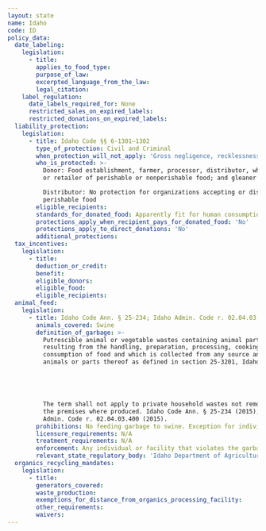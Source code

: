 ```yaml
---
layout: state
name: Idaho
code: ID
policy_data:
  date_labeling:
    legislation:
      - title:
        applies_to_food_type:
        purpose_of_law:
        excerpted_language_from_the_law:
        legal_citation:
    label_regulation:
      date_labels_required_for: None
      restricted_sales_on_expired_labels:
      restricted_donations_on_expired_labels:
  liability_protection:
    legislation:
      - title: Idaho Code §§ 6-1301—1302
        type_of_protection: Civil and Criminal
        when_protection_will_not_apply: 'Gross negligence, recklessness, or intentional misconduct'
        who_is_protected: >-
          Donor: Food establishment, farmer, processor, distributor, wholesaler,
          or retailer of perishable or nonperishable food; and gleaner <br>

          Distributor: No protection for organizations accepting or distributing
          perishable food
        eligible_recipients:
        standards_for_donated_food: Apparently fit for human consumption
        protections_apply_when_recipient_pays_for_donated_food: 'No'
        protections_apply_to_direct_donations: 'No'
        additional_protections:
  tax_incentives:
    legislation:
      - title:
        deduction_or_credit:
        benefit:
        eligible_donors:
        eligible_food:
        eligible_recipients:
  animal_feed:
    legislation:
      - title: Idaho Code Ann. § 25-234; Idaho Admin. Code r. 02.04.03.400
        animals_covered: Swine
        definition_of_garbage: >-
          Putrescible animal or vegetable wastes containing animal parts,
          resulting from the handling, preparation, processing, cooking or
          consumption of food and which is collected from any source and includes
          animals or parts thereof as defined in section 25-3201, Idaho Code.





          The term shall not apply to private household wastes not removed from
          the premises where produced. Idaho Code Ann. § 25-234 (2015); Idaho
          Admin. Code r. 02.04.03.400 (2015).
        prohibitions: No feeding garbage to swine. Exception for individuals feeding household garbage. Idaho Code Ann. § 25-234 (2015); Idaho Admin. Code r. 02.04.03.400 (2015).
        licensure_requirements: N/A
        treatment_requirements: N/A
        enforcement: Any individual or facility that violates the garbage-feeding rule is guilty of a misdemeanor. Each day the individual or facility violates the rule shall count as a separate offense. Idaho Code Ann. § 25-234 (2015).
        relevant_state_regulatory_body: 'Idaho Department of Agriculture, Division of Animal Industries (§ 25-235 (2015)), <a href="http://www.agri.idaho.gov/AGRI/" target="_blank">http://www.agri.idaho.gov/AGRI/</a>.'
  organics_recycling_mandates:
    legislation:
      - title:
        generators_covered:
        waste_production:
        exemptions_for_distance_from_organics_processing_facility:
        other_requirements:
        waivers:
---
```

